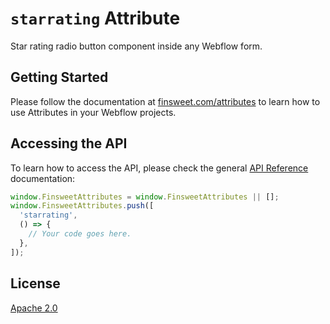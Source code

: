 # `starrating` Attribute

Star rating radio button component inside any Webflow form.

## Getting Started

Please follow the documentation at [finsweet.com/attributes](https://www.finsweet.com/attributes) to learn how to use Attributes in your Webflow projects.

## Accessing the API

To learn how to access the API, please check the general [API Reference](../attributes/README.md#api-reference) documentation:

```javascript
window.FinsweetAttributes = window.FinsweetAttributes || [];
window.FinsweetAttributes.push([
  'starrating',
  () => {
    // Your code goes here.
  },
]);
```

## License

[Apache 2.0](../../LICENSE.md)
